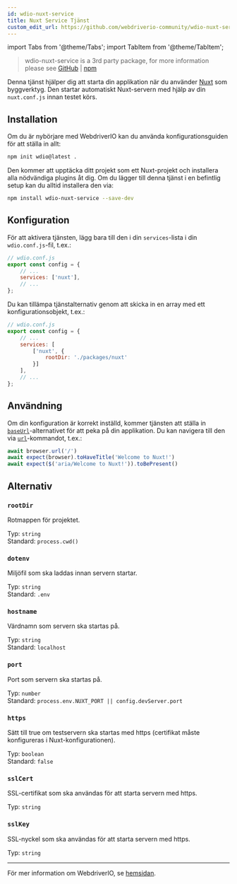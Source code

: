 ```yaml
---
id: wdio-nuxt-service
title: Nuxt Service Tjänst
custom_edit_url: https://github.com/webdriverio-community/wdio-nuxt-service/edit/main/README.md
---
```


import Tabs from '@theme/Tabs';
import TabItem from '@theme/TabItem';

> wdio-nuxt-service is a 3rd party package, for more information please see [GitHub](https://github.com/webdriverio-community/wdio-nuxt-service) | [npm](https://www.npmjs.com/package/wdio-nuxt-service)

Denna tjänst hjälper dig att starta din applikation när du använder [Nuxt](https://nuxt.com/) som byggverktyg. Den startar automatiskt Nuxt-servern med hjälp av din `nuxt.conf.js` innan testet körs.

## Installation

Om du är nybörjare med WebdriverIO kan du använda konfigurationsguiden för att ställa in allt:

```sh
npm init wdio@latest .
```

Den kommer att upptäcka ditt projekt som ett Nuxt-projekt och installera alla nödvändiga plugins åt dig. Om du lägger till denna tjänst i en befintlig setup kan du alltid installera den via:

```bash
npm install wdio-nuxt-service --save-dev
```

## Konfiguration

För att aktivera tjänsten, lägg bara till den i din `services`-lista i din `wdio.conf.js`-fil, t.ex.:

```js
// wdio.conf.js
export const config = {
    // ...
    services: ['nuxt'],
    // ...
};
```

Du kan tillämpa tjänstalternativ genom att skicka in en array med ett konfigurationsobjekt, t.ex.:

```js
// wdio.conf.js
export const config = {
    // ...
    services: [
        ['nuxt', {
            rootDir: './packages/nuxt'
        }]
    ],
    // ...
};
```

## Användning

Om din konfiguration är korrekt inställd, kommer tjänsten att ställa in [`baseUrl`](https://webdriver.io/docs/configuration#baseurl)-alternativet för att peka på din applikation. Du kan navigera till den via [`url`](https://webdriver.io/docs/api/browser/url)-kommandot, t.ex.:

```ts
await browser.url('/')
await expect(browser).toHaveTitle('Welcome to Nuxt!')
await expect($('aria/Welcome to Nuxt!')).toBePresent()
```

## Alternativ

### `rootDir`

Rotmappen för projektet.

Typ: `string`<br />
Standard: `process.cwd()`

### `dotenv`

Miljöfil som ska laddas innan servern startar.

Typ: `string`<br />
Standard: `.env`

### `hostname`

Värdnamn som servern ska startas på.

Typ: `string`<br />
Standard: `localhost`

### `port`

Port som servern ska startas på.

Typ: `number`<br />
Standard: `process.env.NUXT_PORT || config.devServer.port`

### `https`

Sätt till true om testservern ska startas med https (certifikat måste konfigureras i Nuxt-konfigurationen).

Typ: `boolean`<br />
Standard: `false`

### `sslCert`

SSL-certifikat som ska användas för att starta servern med https.

Typ: `string`

### `sslKey`

SSL-nyckel som ska användas för att starta servern med https.

Typ: `string`

----

För mer information om WebdriverIO, se [hemsidan](https://webdriver.io).